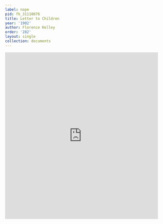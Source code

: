```yaml
---
label: nope
pid: fk_31110076
title: Letter to Children
year: '1902'
author: Florence Kelley
order: '282'
layout: single
collection: documents
---
```

<iframe src="https://northwestern.app.box.com/embed/s/jbozz84pvky6stxu31djt3a3ig3b00su?sortColumn=date&view=list" width="100%" height="550" frameborder="0" allowfullscreen webkitallowfullscreen msallowfullscreen></iframe>
